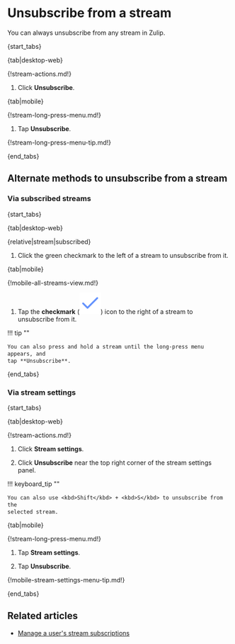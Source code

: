 # Unsubscribe from a stream

You can always unsubscribe from any stream in Zulip.

{start_tabs}

{tab|desktop-web}

{!stream-actions.md!}

1. Click **Unsubscribe**.

{tab|mobile}

{!stream-long-press-menu.md!}

1. Tap **Unsubscribe**.

{!stream-long-press-menu-tip.md!}

{end_tabs}

## Alternate methods to unsubscribe from a stream

### Via subscribed streams

{start_tabs}

{tab|desktop-web}

{relative|stream|subscribed}

1. Click the green checkmark to the left of a stream to unsubscribe from it.

{tab|mobile}

{!mobile-all-streams-view.md!}

1. Tap the **checkmark**
   (<img src="/static/images/help/mobile-check-icon.svg" alt="checkmark" class="mobile-icon"/>)
   icon to the right of a stream to unsubscribe from it.

!!! tip ""

    You can also press and hold a stream until the long-press menu appears, and
    tap **Unsubscribe**.

{end_tabs}

### Via stream settings

{start_tabs}

{tab|desktop-web}

{!stream-actions.md!}

1. Click **Stream settings**.

1. Click **Unsubscribe** near the top right corner of the stream settings panel.

!!! keyboard_tip ""

    You can also use <kbd>Shift</kbd> + <kbd>S</kbd> to unsubscribe from the
    selected stream.

{tab|mobile}

{!stream-long-press-menu.md!}

1. Tap **Stream settings**.

1. Tap **Unsubscribe**.

{!mobile-stream-settings-menu-tip.md!}

{end_tabs}

## Related articles

* [Manage a user's stream subscriptions](/help/manage-user-stream-subscriptions)
